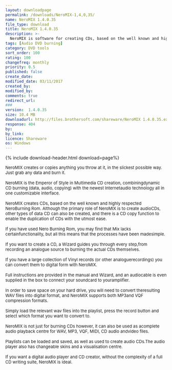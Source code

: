 ```yaml
---
layout: downloadpage
permalink: /downloads/NeroMIX-1,4,0,35/
name: NeroMIX 1.4.0.35
file_type: download
title: NeroMIX 1.4.0.35
description: >-
  NeroMIX is software for creating CDs, based on the well known and highly respected Nero Burning Rom
tags: [Audio DVD burning]
category: DVD tools
sort_order: 100
rating: 100
changefreq: monthly
priority: 0.5
published: false
create_date: 
modified_date: 03/11/2017
created_by: 
modified_by: 
comments: true
redirect_url: 
### 
version:  1.4.0.35
size: 10.4 MB
downloadurl: http://files.brothersoft.com/shareware/NeroMIX 1.4.0.35.exe
response: 404
by: 
by_link: 
licence: Shareware
os: Windows
---
```


{% include download-header.html download=page%}

<p style="fix-download-text !important">
<p><font size="2"><p>NeroMIX creates or copies anything you throw at it, in the slickest possible way. Just grab any data and burn it. <br />
<br />
NeroMIX is the Emperor of Style in Multimedia CD creation, combiningdynamic CD burning (data, audio, copying) with the newest Internetaudio technology all in one customizable interface.<br />
<br />
NeroMIX creates CDs, based on the well known and highly respected NeroBurning Rom. Although the primary role of NeroMIX is to create audioCDs, other types of data CD can also be created, and there is a CD copy function to enable the duplication of CDs with the utmost ease.<br />
<br />
If you have used Nero Burning Rom, you may find that Mix lacks certainfunctionality, but all this means that the processes have been madesimple. <br />
<br />
If you want to create a CD, a Wizard guides you through every step,from recording an analogue source to burning the actual CDs themselves.<br />
<br />
If you have a large collection of Vinyl records (or other analoguerecordings) you can convert them to digital form with NeroMIX. <br />
<br />
Full instructions are provided in the manual and Wizard, and an audiocable is even supplied in the box to connect your soundcard to youramplifier.<br />
<br />
In order to save space on your hard drive, you will need to convert theresulting WAV files into digital format, and NeroMIX supports both MP3and VQF compression formats. <br />
<br />
Simply load the relevant wav files into the playlist, press the record button and select which format you want to convert to. <br />
<br />
NeroMIX is not just for burning CDs however, it can also be used as acomplete audio playback centre for WAV, MP3, VQF, MIDI, CD audio andvideo files. <br />
<br />
Playlists can be loaded and saved, as well as used to create audio CDs.The audio player also has changeable skins and a visualisation centre.<br />
<br />
If you want a digital audio player and CD creator, without the complexity of a full CD writing suite, NeroMIX is ideal.</p></p></p>
